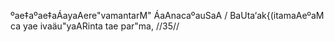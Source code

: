ºae‡aºae‡aÁayaAere"vamantarM" ÁaAnacaºauSaA /
BaUta‘ak{(itamaAeºaM ca yae ivaäu"yaARinta tae par"ma, //35//